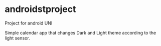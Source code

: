 # androidstproject
Project for android UNI

Simple calendar app that changes Dark and Light theme according to the light sensor.
